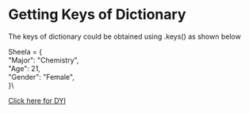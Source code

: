 # Getting Keys of Dictionary

The keys of dictionary could be obtained using .keys() as shown below

Sheela = {\
"Major": "Chemistry",\
"Age": 21,\
"Gender": "Female",\
}\

[Click here for DYI](https://colab.research.google.com/github/pythoncoder100/practice/blob/master/Finding_Keys_of_Dictionary.ipynb)

